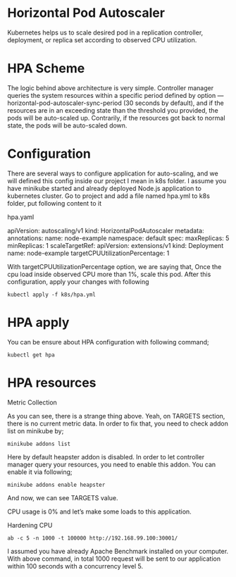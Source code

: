 # Horizontal Pod Autoscaler
Kubernetes helps us to scale desired pod in a replication controller, deployment, or replica set according to observed CPU utilization.


# HPA Scheme
The logic behind above architecture is very simple. Controller manager queries the system resources within a specific period defined by option — horizontal-pod-autoscaler-sync-period (30 seconds by default), and if the resources are in an exceeding state than the threshold you provided, the pods will be auto-scaled up. Contrarily, if the resources got back to normal state, the pods will be auto-scaled down.

# Configuration

There are several ways to configure application for auto-scaling, and we will defined this config inside our project I mean in k8s folder. I assume you have minikube started and already deployed Node.js application to kubernetes cluster. Go to project and add a file named hpa.yml to k8s folder, put following content to it

hpa.yaml 

apiVersion: autoscaling/v1
kind: HorizontalPodAutoscaler
metadata:
 annotations:
 name: node-example
 namespace: default
spec:
 maxReplicas: 5
 minReplicas: 1
 scaleTargetRef:
  apiVersion: extensions/v1
  kind: Deployment
  name: node-example
 targetCPUUtilizationPercentage: 1
 
With targetCPUUtilizationPercentage option, we are saying that, Once the cpu load inside observed CPU more than 1%, scale this pod.
After this configuration, apply your changes with following

```kubectl apply -f k8s/hpa.yml```

# HPA apply
You can be ensure about HPA configuration with following command;

```kubectl get hpa```

# HPA resources

Metric Collection

As you can see, there is a strange thing above. Yeah, on TARGETS section, there is no current metric data. In order to fix that, you need to check addon list on minikube by;

```minikube addons list```

Here by default heapster addon is disabled. In order to let controller manager query your resources, you need to enable this addon. You can enable it via following;

```minikube addons enable heapster```

And now, we can see TARGETS value.

CPU usage is 0% and let’s make some loads to this application.

Hardening CPU

```ab -c 5 -n 1000 -t 100000 http://192.168.99.100:30001/```

I assumed you have already Apache Benchmark installed on your computer. 
With above command, in total 1000 request will be sent to our application within 100 seconds with a concurrency level 5. 
